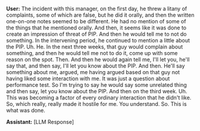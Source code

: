 **User:**
The incident with this manager, on the first day, he threw a litany of complaints, some of which are false, but he did it orally, and then the written one-on-one notes seemed to be different. He had no mention of some of the things that he mentioned orally. And then, it seems like it was done to create an impression of threat of PIP. And then he would tell me to not do something. In the intervening period, he continued to mention a little about the PIP. Uh. He. In the next three weeks, that guy would complain about something, and then he would tell me not to do it, come up with some reason on the spot. Then. And then he would again tell me, I'll let you, he'll say that, and then say, I'll let you know about the PIP. And then. He'll say something about me, argued, me having argued based on that guy not having liked some interaction with me. It was just a question about performance test. So I'm trying to say he would say some unrelated thing and then say, let you know about the PIP. And then on the third week. Uh. This was becoming a factor of every ordinary interaction that he didn't like. So, which really, really made it hostile for me. You understand. So. This is what was done.

**Assistant:**
[LLM Response]

